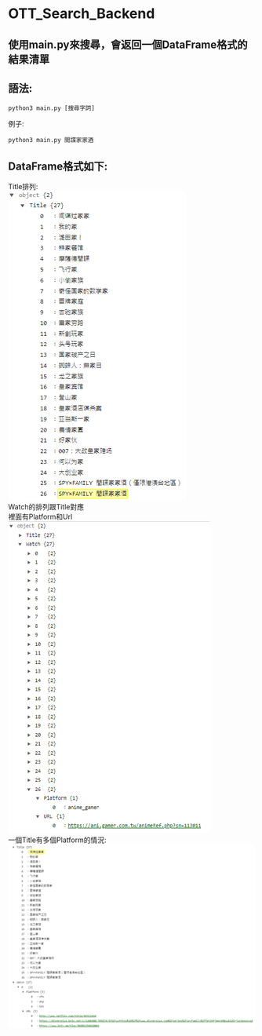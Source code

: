 # OTT_Search_Backend
使用main.py來搜尋，會返回一個DataFrame格式的結果清單  
-
語法:
-
    python3 main.py [搜尋字詞]
例子:

    python3 main.py 間諜家家酒
DataFrame格式如下:
-
Title排列:  
![](image/Title.png)  
Watch的排列跟Title對應  
裡面有Platform和Url  
![](image/Watch_1.png)  
一個Title有多個Platform的情況:  
![](image/Watch_2.png)
